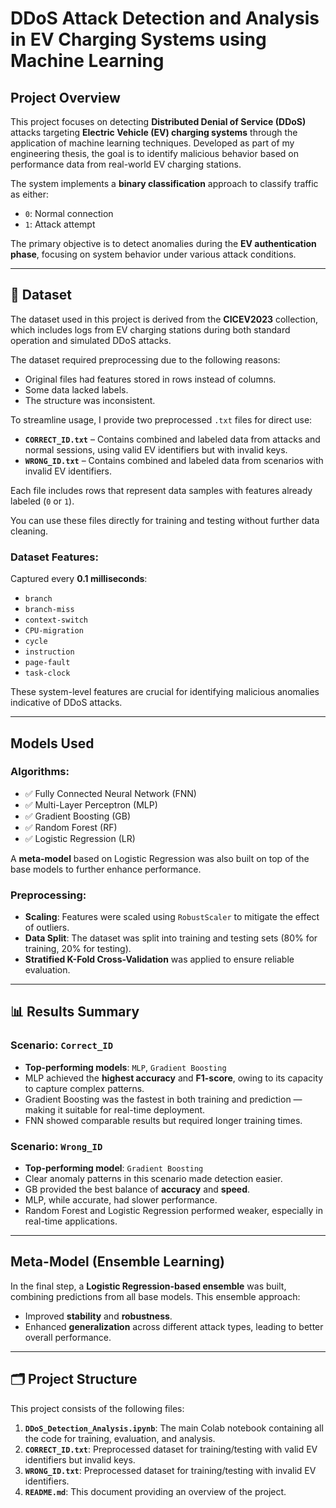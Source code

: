 # DDoS Attack Detection and Analysis in EV Charging Systems using Machine Learning

## Project Overview

This project focuses on detecting **Distributed Denial of Service (DDoS)** attacks targeting **Electric Vehicle (EV) charging systems** through the application of machine learning techniques. Developed as part of my engineering thesis, the goal is to identify malicious behavior based on performance data from real-world EV charging stations.

The system implements a **binary classification** approach to classify traffic as either:
- `0`: Normal connection
- `1`: Attack attempt

The primary objective is to detect anomalies during the **EV authentication phase**, focusing on system behavior under various attack conditions.

---

## 📁 Dataset

The dataset used in this project is derived from the **CICEV2023** collection, which includes logs from EV charging stations during both standard operation and simulated DDoS attacks.

The dataset required preprocessing due to the following reasons:
- Original files had features stored in rows instead of columns.
- Some data lacked labels.
- The structure was inconsistent.

To streamline usage, I provide two preprocessed `.txt` files for direct use:
- **`CORRECT_ID.txt`** – Contains combined and labeled data from attacks and normal sessions, using valid EV identifiers but with invalid keys.
- **`WRONG_ID.txt`** – Contains combined and labeled data from scenarios with invalid EV identifiers.

Each file includes rows that represent data samples with features already labeled (`0` or `1`).

You can use these files directly for training and testing without further data cleaning.

### Dataset Features:
Captured every **0.1 milliseconds**:
- `branch`
- `branch-miss`
- `context-switch`
- `CPU-migration`
- `cycle`
- `instruction`
- `page-fault`
- `task-clock`

These system-level features are crucial for identifying malicious anomalies indicative of DDoS attacks.

---

## Models Used

### Algorithms:
- ✅ Fully Connected Neural Network (FNN)
- ✅ Multi-Layer Perceptron (MLP)
- ✅ Gradient Boosting (GB)
- ✅ Random Forest (RF)
- ✅ Logistic Regression (LR)

A **meta-model** based on Logistic Regression was also built on top of the base models to further enhance performance.

### Preprocessing:
- **Scaling**: Features were scaled using `RobustScaler` to mitigate the effect of outliers.
- **Data Split**: The dataset was split into training and testing sets (80% for training, 20% for testing).
- **Stratified K-Fold Cross-Validation** was applied to ensure reliable evaluation.

---

## 📊 Results Summary

### Scenario: `Correct_ID`
- **Top-performing models**: `MLP`, `Gradient Boosting`
- MLP achieved the **highest accuracy** and **F1-score**, owing to its capacity to capture complex patterns.
- Gradient Boosting was the fastest in both training and prediction — making it suitable for real-time deployment.
- FNN showed comparable results but required longer training times.

### Scenario: `Wrong_ID`
- **Top-performing model**: `Gradient Boosting`
- Clear anomaly patterns in this scenario made detection easier.
- GB provided the best balance of **accuracy** and **speed**.
- MLP, while accurate, had slower performance.
- Random Forest and Logistic Regression performed weaker, especially in real-time applications.

---

## Meta-Model (Ensemble Learning)

In the final step, a **Logistic Regression-based ensemble** was built, combining predictions from all base models. This ensemble approach:
- Improved **stability** and **robustness**.
- Enhanced **generalization** across different attack types, leading to better overall performance.

---

## 🗂️ Project Structure

This project consists of the following files:

1. **`DDoS_Detection_Analysis.ipynb`**: The main Colab notebook containing all the code for training, evaluation, and analysis.
2. **`CORRECT_ID.txt`**: Preprocessed dataset for training/testing with valid EV identifiers but invalid keys.
3. **`WRONG_ID.txt`**: Preprocessed dataset for training/testing with invalid EV identifiers.
4. **`README.md`**: This document providing an overview of the project.
